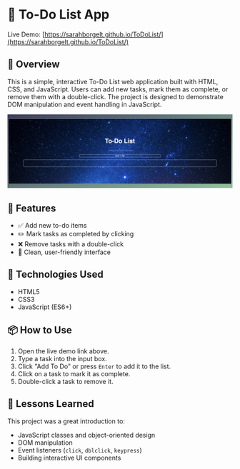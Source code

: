 # 📝 To-Do List App

Live Demo: [https://sarahborgelt.github.io/ToDoList/](https://sarahborgelt.github.io/ToDoList/)

## 📌 Overview

This is a simple, interactive To-Do List web application built with HTML, CSS, and JavaScript. Users can add new tasks, mark them as complete, or remove them with a double-click. The project is designed to demonstrate DOM manipulation and event handling in JavaScript.

![Screenshot](https://raw.githubusercontent.com/SarahBorgelt/ToDoList/main/ToDo.png)

## 🚀 Features

- ✅ Add new to-do items
- ✏️ Mark tasks as completed by clicking
- ❌ Remove tasks with a double-click
- 🎯 Clean, user-friendly interface

## 📂 Technologies Used

- HTML5
- CSS3
- JavaScript (ES6+)

## 📦 How to Use

1. Open the live demo link above.
2. Type a task into the input box.
3. Click "Add To Do" or press `Enter` to add it to the list.
4. Click on a task to mark it as complete.
5. Double-click a task to remove it.

## 🧠 Lessons Learned

This project was a great introduction to:
- JavaScript classes and object-oriented design
- DOM manipulation
- Event listeners (`click`, `dblclick`, `keypress`)
- Building interactive UI components
